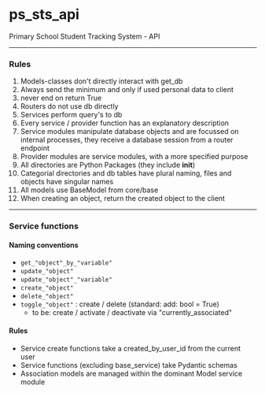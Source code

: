 # ps_sts_api
Primary School Student Tracking System - API

---
### Rules

1. Models-classes don't directly interact with get_db
2. Always send the minimum and only if used personal data to client
3. never end on return True
4. Routers do not use db directly
5. Services perform query's to db
6. Every service / provider function has an explanatory description
7. Service modules manipulate database objects and are focussed on internal processes, 
they receive a database session from a router endpoint
8. Provider modules are service modules, with a more specified purpose
9. All directories are Python Packages (they include __init__)
10. Categorial directories and db tables have plural naming, files and objects have singular names
11. All models use BaseModel from core/base
12. When creating an object, return the created object to the client

---
### Service functions
#### Naming conventions
- `get_"object"_by_"variable"`
- `update_"object"`
- `update_"object"_"variable"`
- `create_"object"`
- `delete_"object"`
- `toggle_"object"` : create / delete (standard: add: bool = True)
  - to be: create / activate / deactivate via "currently_associated"

#### Rules
- Service create functions take a created_by_user_id from the current user
- Service functions (excluding base_service) take Pydantic schemas
- Association models are managed within the dominant Model service module